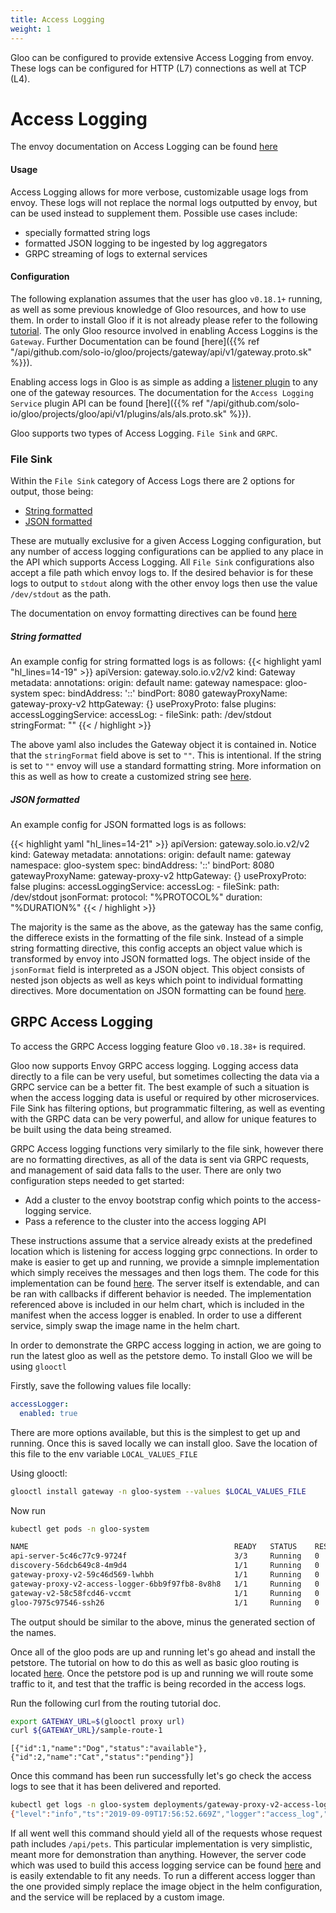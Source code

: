 ```yaml
---
title: Access Logging
weight: 1
---
```


Gloo can be configured to provide extensive Access Logging from envoy. These logs can be configured for 
HTTP (L7) connections as well at TCP (L4).


# Access Logging

The envoy documentation on Access Logging can be found [here](https://www.envoyproxy.io/docs/envoy/v1.10.0/configuration/access_log#config-access-log-default-format)

#### Usage

Access Logging allows for more verbose, customizable usage logs from envoy. These logs will not replace the normal logs outputted by envoy, but can be used instead to supplement them. 
Possible use cases include:

*  specially formatted string logs
*  formatted JSON logging to be ingested by log aggregators
*  GRPC streaming of logs to external services

#### Configuration

The following explanation assumes that the user has gloo `v0.18.1+` running, as well as some previous knowledge of Gloo resources, and how to use them. In order to install Gloo if it is not already please refer to the following [tutorial](../../../installation/gateway/kubernetes). The only Gloo resource involved in enabling Access Loggins is the `Gateway`. Further Documentation can be found [here]({{% ref "/api/github.com/solo-io/gloo/projects/gateway/api/v1/gateway.proto.sk" %}}).

Enabling access logs in Gloo is as simple as adding a [listener plugin](../../gateway_configuration/) to any one of the gateway resources. The documentation for the `Access Logging Service` plugin API can be found [here]({{% ref "/api/github.com/solo-io/gloo/projects/gloo/api/v1/plugins/als/als.proto.sk" %}}).

Gloo supports two types of Access Logging. `File Sink` and `GRPC`.

### File Sink

Within the `File Sink` category of Access Logs there are 2 options for output, those being:

* [String formatted](#string-formatted)
* [JSON formatted](#json-formatted)

These are mutually exclusive for a given Access Logging configuration, but any number of access logging configurations can be applied to any place in the API which supports Access Logging. All `File Sink` configurations also accept a file path which envoy logs to. If the desired behavior is for these logs to output to `stdout` along with the other envoy logs then use the value `/dev/stdout` as the path.

The documentation on envoy formatting directives can be found [here](https://www.envoyproxy.io/docs/envoy/v1.10.0/configuration/access_log#format-dictionaries)

##### String formatted

An example config for string formatted logs is as follows:
{{< highlight yaml "hl_lines=14-19" >}}
apiVersion: gateway.solo.io.v2/v2
kind: Gateway
metadata:
  annotations:
    origin: default
  name: gateway
  namespace: gloo-system
spec:
  bindAddress: '::'
  bindPort: 8080
  gatewayProxyName: gateway-proxy-v2
  httpGateway: {}
  useProxyProto: false
  plugins:
    accessLoggingService:
      accessLog:
      - fileSink:
          path: /dev/stdout
          stringFormat: ""
{{< / highlight >}}


The above yaml also includes the Gateway object it is contained in. Notice that the `stringFormat` field above is set to `""`. This is intentional. If the string is set to `""` envoy will use a standard formatting string. More information on this as well as how to create a customized string see [here](https://www.envoyproxy.io/docs/envoy/v1.10.0/configuration/access_log#default-format-string).

##### JSON formatted

An example config for JSON formatted logs is as follows:

{{< highlight yaml "hl_lines=14-21" >}}
apiVersion: gateway.solo.io.v2/v2
kind: Gateway
metadata:
  annotations:
    origin: default
  name: gateway
  namespace: gloo-system
spec:
  bindAddress: '::'
  bindPort: 8080
  gatewayProxyName: gateway-proxy-v2
  httpGateway: {}
  useProxyProto: false
  plugins:
    accessLoggingService:
      accessLog:
      - fileSink:
          path: /dev/stdout
          jsonFormat:
            protocol: "%PROTOCOL%"
            duration: "%DURATION%"
{{< / highlight >}}

The majority is the same as the above, as the gateway has the same config, the differece exists in the formatting of the file sink. Instead of a simple string formatting directive, this config accepts an object value which is transformed by envoy into JSON formatted logs. The object inside of the `jsonFormat` field is interpreted as a JSON object. This object consists of nested json objects as well as keys which point to individual formatting directives. More documentation on JSON formatting can be found [here](https://www.envoyproxy.io/docs/envoy/v1.10.0/configuration/access_log#format-dictionaries).


## GRPC Access Logging

To access the GRPC Access logging feature Gloo `v0.18.38+` is required.

Gloo now supports Envoy GRPC access logging. Logging access data directly to a file can be very useful, but sometimes collecting the data via a GRPC service can be a better fit. 
The best example of such a situation is when the access logging data is useful or required by other microservices. File Sink has filtering options, but programmatic filtering, as well as 
eventing with the GRPC data can be very powerful, and allow for unique features to be built using the data being streamed.

GRPC Access logging functions very similarly to the file sink, however there are no formatting directives, as all of the data is sent via GRPC requests, and management of said data falls to the user.
There are only two configuration steps needed to get started:

 * Add a cluster to the envoy bootstrap config which points to the access-logging service.
 * Pass a reference to the cluster into the access logging API

These instructions assume that a service already exists at the predefined location which is listening for access logging grpc connections. In order to make is easier to get up and running, we provide
a simnple implementation which simply receives the messages and then logs them. The code for this implementation can be found [here](https://github.com/solo-io/gloo/tree/master/projects/accesslogger/pkg/loggingservice).
The server itself is extendable, and can be ran with callbacks if different behavior is needed. The implementation referenced above is included in our helm chart, which is included in the manifest when
the access logger is enabled. In order to use a different service, simply swap the image name in the helm chart.

In order to demonstrate the GRPC access logging in action, we are going to run the latest gloo as well as the petstore demo.
To install Gloo we will be using `glooctl`

Firstly, save the following values file locally:
```yaml
accessLogger:
  enabled: true
```
There are more options available, but this is the simplest to get up and running. Once this is saved locally we can install gloo.
Save the location of this file to the env variable `LOCAL_VALUES_FILE`

Using glooctl:
```bash
glooctl install gateway -n gloo-system --values $LOCAL_VALUES_FILE
```

Now run
```bash
kubectl get pods -n gloo-system

NAME                                              READY   STATUS    RESTARTS   AGE
api-server-5c46c77c9-9724f                        3/3     Running   0          2m49s
discovery-56dcb649c8-4m9d4                        1/1     Running   0          2m49s
gateway-proxy-v2-59c46d569-lwhbh                  1/1     Running   0          2m49s
gateway-proxy-v2-access-logger-6bb9f97fb8-8v8h8   1/1     Running   0          2m49s
gateway-v2-58c58fcd46-vccmt                       1/1     Running   0          2m49s
gloo-7975c97546-ssh26                             1/1     Running   0          2m49s
```
The output should be similar to the above, minus the generated section of the names.

Once all of the gloo pods are up and running let's go ahead and install the petstore. The tutorial on how to do this as well as basic gloo routing is located [here](../../hello_world/).
Once the petstore pod is up and running we will route some traffic to it, and test that the traffic is being recorded in the access logs.

Run the following curl from the routing tutorial doc.
```bash
export GATEWAY_URL=$(glooctl proxy url)
curl ${GATEWAY_URL}/sample-route-1
```
```
[{"id":1,"name":"Dog","status":"available"},{"id":2,"name":"Cat","status":"pending"}]
```

Once this command has been run successfully let's go check the access logs to see that it has been delivered and reported.

```bash
kubectl get logs -n gloo-system deployments/gateway-proxy-v2-access-logger | grep /api/pets
{"level":"info","ts":"2019-09-09T17:56:52.669Z","logger":"access_log","caller":"runner/run.go:50","msg":"received http request","logger_name":"test","node_id":"gateway-proxy-v2-59c46d569-kmjhb.gloo-system","node_cluster":"gateway","node_locality":"<nil>","node_metadata":"&Struct{Fields:map[string]*Value{role: &Value{Kind:&Value_StringValue{StringValue:gloo-system~gateway-proxy-v2,},XXX_unrecognized:[],},},XXX_unrecognized:[],}","protocol_version":"HTTP11","request_path":"/api/pets","request_method":"GET","response_status":"&UInt32Value{Value:200,XXX_unrecognized:[],}"}
```

If all went well this command should yield all of the requests whose request path includes `/api/pets`. This particular implementation is very simplistic, meant more for demonstration than anything.
However, the server code which was used to build this access logging service can be found [here](https://github.com/solo-io/gloo/tree/master/projects/accesslogger/pkg/loggingservice) 
and is easily extendable to fit any needs. To run a different access logger than the one provided simply replace the image object in the helm configuration, and the service will be replaced by a custom image.
